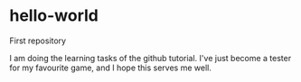 # hello-world
First repository

I am doing the learning tasks of the github tutorial. I've just become a tester for my favourite game, and I hope this serves me well.

